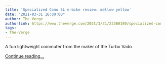 ```yaml
---
title: 'Specialized Como SL e-bike review: mellow yellow'
date: "2021-03-31 16:00:00"
author: The Verge
authorlink: https://www.theverge.com/2021/3/31/22360180/specialized-como-sl-ebike-review-price-specs
tags:
- The-Verge
---
```

<p>A fun lightweight commuter from the maker of the Turbo Vado</p>
  <p>
    <a href="https://www.theverge.com/2021/3/31/22360180/specialized-como-sl-ebike-review-price-specs">Continue reading&hellip;</a>
  </p>